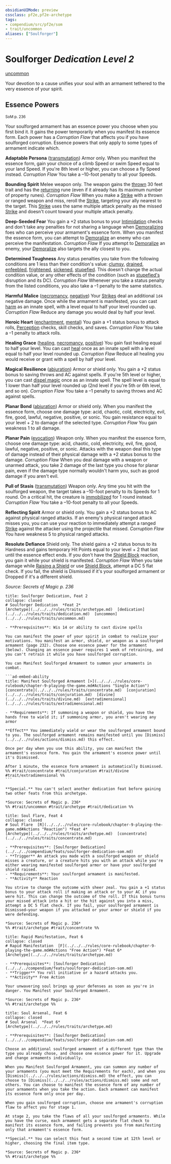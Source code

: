 ```yaml
---
obsidianUIMode: preview
cssclass: pf2e,pf2e-archetype
tags:
- compendium/src/pf2e/som
- trait/uncommon
aliases: ["Soulforger"]
---
```

# Soulforger *Dedication Level 2*  
[uncommon](../../../Rules/traits/uncommon.md)  

Your devotion to a cause unifies your soul with an armament tethered to the very essence of your spirit.

## Essence Powers
<sup>SoM p. 236</sup>

Your soulforged armament has an essence power you choose when you first bind it. It gains the power temporarily when you manifest its essence form. Each power has a _Corruption Flaw_ that affects you if you have soulforged corruption. Essence powers that only apply to some types of armament indicate which.

**Adaptable Persona** ([transmutation](../../../Rules/traits/transmutation.md)) Armor only. When you manifest the essence form, gain your choice of a climb Speed or swim Speed equal to your land Speed. If you're 8th level or higher, you can choose a fly Speed instead. _Corruption Flaw_ You take a –10-foot penalty to all your Speeds.

**Bounding Spirit** Melee weapon only. The weapon gains the [thrown](../../../Rules/traits/thrown.md) 30 feet trait and has the [returning](../../equipment/items/returning.md) rune (even if it already has its maximum number of property runes). _Corruption Flaw_ When you make a [Strike](../../../Rules/actions/strike.md) with a thrown or ranged weapon and miss, reroll the [Strike](../../../Rules/actions/strike.md), targeting your ally nearest to the target. This [Strike](../../../Rules/actions/strike.md) uses the same multiple attack penalty as the missed [Strike](../../../Rules/actions/strike.md) and doesn't count toward your multiple attack penalty.

**Deep-Seeded Fear** You gain a +2 status bonus to your [Intimidation](../../skills.md#Intimidation) checks and don't take any penalties for not sharing a language when [Demoralizing](../../../Rules/actions/demoralize.md) foes who can perceive your armament's essence form. When you manifest the essence form, you can attempt to [Demoralize](../../../Rules/actions/demoralize.md) an enemy who can perceive the manifestation. _Corruption Flaw_ If you attempt to [Demoralize](../../../Rules/actions/demoralize.md) an enemy, your [Demoralize](../../../Rules/actions/demoralize.md) also targets the ally closest to you.

**Determined Toughness** Any status penalties you take from the following conditions are 1 less than their condition's value: [clumsy](../../../Rules/conditions.md#Clumsy), [drained](../../../Rules/conditions.md#Drained), [enfeebled](../../../Rules/conditions.md#Enfeebled), [frightened](../../../Rules/conditions.md#Frightened), [sickened](../../../Rules/conditions.md#Sickened), [stupefied](../../../Rules/conditions.md#Stupefied). This doesn't change the actual condition value, or any other effects of the condition (such as [stupefied's](../../../Rules/conditions.md#Stupefied) disruption and its DC). _Corruption Flaw_ Whenever you take a status penalty from the listed conditions, you also take a –1 penalty to the same statistics.

**Harmful Malice** ([necromancy](../../../Rules/traits/necromancy.md), [negative](../../../Rules/traits/negative.md)) Your [Strikes](../../../Rules/actions/strike.md) deal an additional `1d4` negative damage. Once while the armament is manifested, you can cast [harm](../../spells/harm.md) as an innate spell, with a level equal to half your level rounded up. _Corruption Flaw_ Reduce any damage you would deal by half your level.

**Heroic Heart** ([enchantment](../../../Rules/traits/enchantment.md), [mental](../../../Rules/traits/mental.md)) You gain a +1 status bonus to attack rolls, [Perception](../../skills.md#Perception) checks, skill checks, and saves. _Corruption Flaw_ You take a –1 penalty to attack rolls.

**Healing Grace** ([healing](../../../Rules/traits/healing.md), [necromancy](../../../Rules/traits/necromancy.md), [positive](../../../Rules/traits/positive.md)) You gain fast healing equal to half your level. You can cast [heal](../../spells/heal.md) once as an innate spell with a level equal to half your level rounded up. _Corruption Flaw_ Reduce all healing you would receive or grant with a spell by half your level.

**Magical Resilience** ([abjuration](../../../Rules/traits/abjuration.md)) Armor or shield only. You gain a +2 status bonus to saving throws and AC against spells. If you're 5th level or higher, you can cast [dispel magic](../../spells/dispel-magic.md) once as an innate spell. The spell level is equal to 1 lower than half your level rounded up (2nd level if you're 5th or 6th level, and so on). _Corruption Flaw_ You take a –1 penalty to saving throws and AC against spells.

**Planar Bond** ([abjuration](../../../Rules/traits/abjuration.md)) Armor or shield only. When you manifest the essence form, choose one damage type: acid, chaotic, cold, electricity, evil, fire, good, lawful, negative, positive, or sonic. You gain resistance equal to your level + 2 to damage of the selected type. _Corruption Flaw_ You gain weakness 1 to all damage.

**Planar Pain** ([evocation](../../../Rules/traits/evocation.md)) Weapon only. When you manifest the essence form, choose one damage type: acid, chaotic, cold, electricity, evil, fire, good, lawful, negative, positive, or sonic. Attacks with the weapon deal this type of damage instead of their physical damage with a +2 status bonus to the damage. _Corruption Flaw_ When you deal damage with a weapon or unarmed attack, you take 2 damage of the last type you chose for planar pain, even if the damage type normally wouldn't harm you, such as good damage if you aren't evil.

**Pull of Stasis** ([transmutation](../../../Rules/traits/transmutation.md)) Weapon only. Any time you hit with the soulforged weapon, the target takes a –10-foot penalty to its Speeds for 1 round. On a critical hit, the creature is [immobilized](../../../Rules/conditions.md#Immobilized) for 1 round instead. _Corruption Flaw_ You take a –10-foot penalty to all your Speeds.

**Reflecting Spirit** Armor or shield only. You gain a +2 status bonus to AC against physical ranged attacks. If an enemy's physical ranged attack misses you, you can use your reaction to immediately attempt a ranged [Strike](../../../Rules/actions/strike.md) against the attacker using the projectile that missed. _Corruption Flaw_ You have weakness 5 to physical ranged attacks.

**Resolute Defiance** Shield only. The shield gains a +2 status bonus to its Hardness and gains temporary Hit Points equal to your level + 2 that last until the essence effect ends. If you don't have the [Shield Block](../../feats/shield-block.md) reaction, you gain it while your shield is manifested. _Corruption Flaw_ When you take damage while [Raising a Shield](../../../Rules/actions/raise-a-shield.md) or use [Shield Block](../../feats/shield-block.md), attempt a DC 5 flat check. If you fail, the shield is Dismissed if it's your soulforged armament or Dropped if it's a different shield.

*Source: Secrets of Magic p. 236*

````ad-embed-feat
title: Soulforger Dedication, Feat 2
collapse: closed
# Soulforger Dedication  *Feat 2*  
[Archetype](../../../rules/traits/archetype.md)  [dedication](../../../rules/traits/dedication.md)  [uncommon](../../../rules/traits/uncommon.md)  

- **Prerequisites**: Wis 14 or ability to cast divine spells

You can manifest the power of your spirit in combat to realize your motivations. You manifest an armor, shield, or weapon as a soulforged armament (page 232). Choose one essence power for the armament (below). Changing an essence power requires 1 week of retraining, and you can't retrain it while you have soulforged corruption.

You can Manifest Soulforged Armament to summon your armaments in combat.

```ad-embed-ability
title: Manifest Soulforged Armament [>](../../../rules/core-rulebook/chapter-9-playing-the-game.md#Actions "Single Action")
[concentrate](../../../rules/traits/concentrate.md)  [conjuration](../../../rules/traits/conjuration.md)  [divine](../../../rules/traits/divine.md)  [extradimensional](../../../rules/traits/extradimensional.md)  

- **Requirements**: If summoning a weapon or shield, you have the hands free to wield it; if summoning armor, you aren't wearing any armor

**Effect** You immediately wield or wear the soulforged armament bound to you. The soulforged armament remains manifested until you [Dismiss](../../../rules/actions/dismiss.md) this effect.

Once per day when you use this ability, you can manifest the armament's essence form. You gain the armament's essence power until it's Dismissed.

After 1 minute, the essence form armament is automatically Dismissed.  
%% #trait/concentrate #trait/conjuration #trait/divine #trait/extradimensional %%
```

**Special.** You can't select another dedication feat before gaining two other feats from this archetype.

*Source: Secrets of Magic p. 236*  
%% #trait/uncommon #trait/archetype #trait/dedication %%
````  

```ad-embed-feat
title: Soul Flare, Feat 4
collapse: closed
# Soul Flare  [R](../../../rules/core-rulebook/chapter-9-playing-the-game.md#Actions "Reaction") *Feat 4*  
[Archetype](../../../rules/traits/archetype.md)  [concentrate](../../../rules/traits/concentrate.md)  

- **Prerequisites**: [Soulforger Dedication](../../../compendium/feats/soulforger-dedication-som.md)
- **Trigger** An attack you made with a soulforged weapon or shield misses a creature, or a creature hits you with an attack while you're either wearing manifested soulforged armor or have your soulforged shield raised.
- **Requirements**: Your soulforged armament is manifested.
- **Activity** Reaction

You strive to change the outcome with sheer zeal. You gain a +1 status bonus to your attack roll if making an attack or to your AC if you were hit. This can change the outcome of the roll. If this bonus turns your missed attack into a hit or the hit against you into a miss, attempt a DC 5 flat check. If you fail, your soulforged armament is Dismissed—your weapon if you attacked or your armor or shield if you were defending.

*Source: Secrets of Magic p. 236*  
%% #trait/archetype #trait/concentrate %%
```  

```ad-embed-feat
title: Rapid Manifestation, Feat 6
collapse: closed
# Rapid Manifestation  [F](../../../rules/core-rulebook/chapter-9-playing-the-game.md#Actions "Free Action") *Feat 6*  
[Archetype](../../../rules/traits/archetype.md)  

- **Prerequisites**: [Soulforger Dedication](../../../compendium/feats/soulforger-dedication-som.md)
- **Trigger** You roll initiative or a hazard attacks you.
- **Activity** Free Action

Your unwavering soul brings up your defenses as soon as you're in danger. You Manifest your Soulforged Armament.

*Source: Secrets of Magic p. 236*  
%% #trait/archetype %%
```  

```ad-embed-feat
title: Soul Arsenal, Feat 6
collapse: closed
# Soul Arsenal  *Feat 6*  
[Archetype](../../../rules/traits/archetype.md)  

- **Prerequisites**: [Soulforger Dedication](../../../compendium/feats/soulforger-dedication-som.md)

Choose an additional soulforged armament of a different type than the type you already chose, and choose one essence power for it. Upgrade and change armaments individually.

When you Manifest Soulforged Armament, you can summon any number of your armaments (you must meet the Requirements for each), and when you [Dismiss](../../../rules/actions/dismiss.md) the effect, you can choose to [Dismiss](../../../rules/actions/dismiss.md) some and not others. You can choose to manifest the essence form of any number of your armaments when you take the action. Each armament can manifest its essence form only once per day.

When you gain soulforged corruption, choose one armament's corruption flaw to affect you for stage 1.

At stage 2, you take the flaws of all your soulforged armaments. While you have the curse, each armament gets a separate flat check to manifest its essence form, and failing prevents you from manifesting only that armament's essence form.

**Special.** You can select this feat a second time at 12th level or higher, choosing the final item type.

*Source: Secrets of Magic p. 236*  
%% #trait/archetype %%
```
